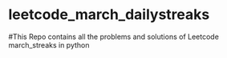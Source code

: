 # leetcode_march_dailystreaks
#This Repo contains all the problems and solutions of Leetcode march_streaks in python 
